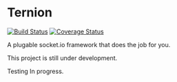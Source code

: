 # Ternion

[![Build Status](https://travis-ci.org/michael-kamel/ternion.svg?branch=0.3.2)](https://travis-ci.org/michael-kamel/ternion)
[![Coverage Status](https://coveralls.io/repos/github/michael-kamel/ternion/badge.svg?branch=0.3.2)](https://coveralls.io/github/michael-kamel/ternion?branch=0.3.2)

A plugable socket.io framework that does the job for you.

This project is still under development.

Testing In progress.
